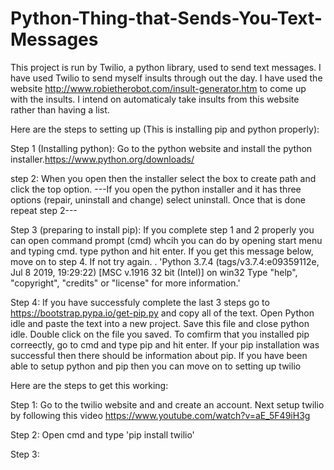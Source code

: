 # Python-Thing-that-Sends-You-Text-Messages

This project is run by Twilio, a python library, used to send text messages. I have used Twilio to send myself insults through out the day. I have used the website http://www.robietherobot.com/insult-generator.htm to come up with the insults. I intend on automaticaly take insults from this website rather than having a list.

Here are the steps to setting up (This is installing pip and python properly):

  Step 1 (Installing python): Go to the python website and install the python installer.https://www.python.org/downloads/
  
  step 2: When you open then the installer select the box to create path and click the top option. 
            ---If you open the python installer and it has three options (repair, uninstall and change) select uninstall. Once that is                    done repeat step 2---
            
  Step 3 (preparing to install pip): If you complete step 1 and 2 properly you can open command prompt (cmd) whcih you can do by opening              start menu and typing cmd. type python and hit enter. If you get this message below, move on to step 4. If not try again.
           .
           'Python 3.7.4 (tags/v3.7.4:e09359112e, Jul  8 2019, 19:29:22) [MSC v.1916 32 bit (Intel)] on win32
           Type "help", "copyright", "credits" or "license" for more information.'

Step 4: If you have successfuly complete the last 3 steps go to https://bootstrap.pypa.io/get-pip.py and copy all of the text. Open Python            idle and paste the text into a new project. Save this file and close python idle. Double click on the file you saved. To                  comfirm that you installed pip correectly, go to cmd and type pip and hit enter. If your pip installation was 
           successful then there should be information about pip. If you have been able to setup python and pip then you can move on to              setting up twilio

Here are the steps to get this working:

  Step 1: Go to the twilio website and and create an account. Next setup twilio by following this video
    https://www.youtube.com/watch?v=aE_5F49iH3g

  Step 2: Open cmd and type 'pip install twilio'
  
  Step 3: 
